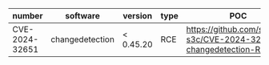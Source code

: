 | number  | software | version | type | POC | 
| -------- | -------- | -------- | -------- | -------- |
| CVE-2024-32651 | changedetection | < 0.45.20 | RCE | https://github.com/s0ck3t-s3c/CVE-2024-32651-changedetection-RCE |
